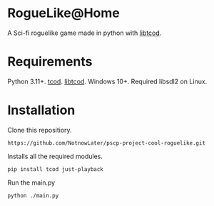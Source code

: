 # RogueLike@Home
A Sci-fi roguelike game made in python with [libtcod](https://github.com/libtcod/python-tcod).

# Requirements

Python 3.11+.
[tcod](https://github.com/libtcod/python-tcod).
[libtcod](https://github.com/cheofusi/just_playback).
Windows 10+.
Required libsdl2 on Linux.

# Installation
Clone this repositiory.
```
https://github.com/NotnowLater/pscp-project-cool-roguelike.git
```
Installs all the required modules.
```
pip install tcod just-playback
```
Run the main.py
```
python ./main.py
```
